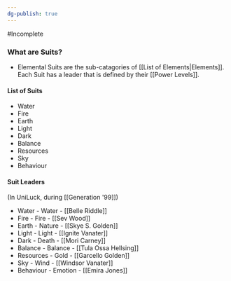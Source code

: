 ```yaml
---
dg-publish: true
---
```

#Incomplete 

### What are Suits?
- Elemental Suits are the sub-catagories of [[List of Elements|Elements]]. Each Suit has a leader that is defined by their [[Power Levels]].

#### List of Suits
- Water
- Fire
- Earth
- Light
- Dark
- Balance
- Resources
- Sky
- Behaviour

#### Suit Leaders
(In UniLuck, during [[Generation '99]])

- Water - Water - [[Belle Riddle]]
- Fire - Fire - [[Sev Wood]]
- Earth - Nature - [[Skye S. Golden]]
- Light - Light - [[Ignite Vanater]]
- Dark - Death - [[Mori Carney]]
- Balance - Balance - [[Tula Ossa Hellsing]]
- Resources - Gold - [[Garcello Golden]]
- Sky - Wind - [[Windsor Vanater]]
- Behaviour - Emotion - [[Emira Jones]]

